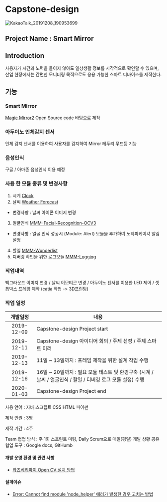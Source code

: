 # Capstone-design

![KakaoTalk_20191208_190953699](https://user-images.githubusercontent.com/9815703/70439086-91375b80-1ad2-11ea-8cdf-ba4c3953d8dd.jpg)

## Project Name : Smart Mirror 
## Introduction
사용자가 시간과 노력을 들이지 않아도 일상생활 정보를 시각적으로 확인할 수 있으며, 산업 현장에서는 간편한 모니터링 목적으로도 응용 가능한 스마트 디바이스를 제작한다.

## 기능 
### Smart Mirror
[Magic Mirror2](https://magicmirror.builders/) Open Source code 바탕으로 제작  

### 아두이노 인체감지 센서 
인체 감지 센서를 이용하여 사용자를 감지하여 Mirror 테두리 무드등 기능 

### 음성인식 
구글 / 아마존 음성인식 이용 예정 

### 사용 한 모듈 종류 및 변경사항
1. 시계 [Clock](https://github.com/MichMich/MagicMirror/tree/master/modules/default/clock)
2. 날씨 [Weather Forecast](https://github.com/MichMich/MagicMirror/tree/master/modules/default/weatherforecast)
  - 변경사항 : 날씨 아이콘 이미지 변경
3. 얼굴인식 [MMM-Facial-Recognition-OCV3](https://github.com/normyx/MMM-Facial-Recognition-OCV3)
  - 변경사항 : 얼굴 인식 성공시 (Module: Alert) 모듈을 추가하여 노티피케이셔 알람 설정 
4. 할일 [MMM-Wunderlist](https://github.com/paviro/MMM-Wunderlist)
5. 디버깅 확인을 위한 로그모듈 [MMM-Logging](https://github.com/shbatm/MMM-Logging)

### 작업내역 
백그라운드 이미지 변경 / 날씨 이모티콘 변경 / 아두이노 센서를 이용한 LED 제어 / 셋톱박스 프레임 제작 (catia 작업 -> 3D프린팅) 

### 작업 일정 
개발일정 |  내용  
:---: | ---  
2019-12-09 | Capstone-design Project start
2019-12-11 | Capstone-design 아이디어 회의 / 주제 선정 / 주제 스마트 미러 
2019-12-13 | 11일 ~ 13일까지 : 프레임 제작을 위한 설계 작업 수행 
2019-12-16 | 16일 ~ 20일까지 : 필요 모듈 테스트 및 환경구축 (시계 / 날씨 / 얼굴인식 / 할일 / 디버깅 로그 모듈 설정) 수행 
2020-01-03 | Capstone-design Project end 


사용 언어 : 자바 스크립트 CSS HTML 파이썬

제작 인원 : 3명 

제작 기간 : 4주

Team 
협업 방식 : 주 1회 스프린트 미팅, Daily Scrum으로 매일(평일) 개발 상황 공유  
협업 도구 : Google docs, GitHumb  

#### 개발 운영 환경 및 관련 사항 
- [라즈베리파이 Open CV 설치 방법](https://github.com/HUST-Robot/Capstone-design/issues/3)

#### 설계이슈
- [Error: Cannot find module 'node_helper' 에러가 발생한 경우 고치는 방법](https://github.com/HUST-Robot/Capstone-design/issues/8)
